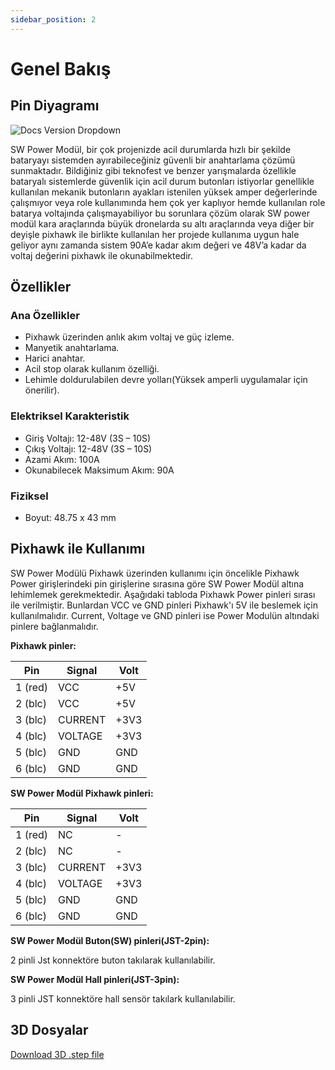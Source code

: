 ```yaml
---
sidebar_position: 2
---
```


# Genel Bakış

## Pin Diyagramı

![Docs Version Dropdown](https://viyalab.com/wp-content/uploads/2023/09/swPower.webp)

SW Power Modül, bir çok projenizde acil durumlarda hızlı bir şekilde bataryayı sistemden ayırabileceğiniz güvenli bir anahtarlama çözümü sunmaktadır. Bildiğiniz gibi teknofest ve benzer yarışmalarda özellikle bataryalı sistemlerde güvenlik için acil durum butonları istiyorlar genellikle kullanılan mekanik butonların ayakları istenilen yüksek amper değerlerinde çalışmıyor veya role kullanımında hem çok yer kaplıyor hemde kullanılan role batarya voltajında çalışmayabiliyor bu sorunlara çözüm olarak SW power modül kara araçlarında büyük dronelarda su altı araçlarında veya diğer bir deyişle pixhawk ile birlikte kullanılan her projede kullanıma uygun hale geliyor aynı zamanda sistem 90A’e kadar akım değeri ve 48V’a kadar da voltaj değerini pixhawk ile okunabilmektedir.

## Özellikler

### Ana Özellikler

- Pixhawk üzerinden anlık akım voltaj ve güç izleme.
- Manyetik anahtarlama.
- Harici anahtar.
- Acil stop olarak kullanım özelliği.
- Lehimle doldurulabilen devre yolları(Yüksek amperli uygulamalar için önerilir).

### Elektriksel Karakteristik

- Giriş Voltajı: 12-48V (3S – 10S)
- Çıkış Voltajı: 12-48V (3S – 10S)
- Azami Akım: 100A
- Okunabilecek Maksimum Akım: 90A

### Fiziksel

- Boyut: 48.75 x 43 mm

## Pixhawk ile Kullanımı

SW Power Modülü Pixhawk üzerinden kullanımı için öncelikle Pixhawk Power girişlerindeki pin girişlerine sırasına göre SW Power Modül altına lehimlemek gerekmektedir. Aşağıdaki tabloda Pixhawk Power pinleri sırası ile verilmiştir. Bunlardan VCC ve GND pinleri Pixhawk'ı 5V ile beslemek için kullanılmalıdır. Current, Voltage ve GND pinleri ise Power Modulün altındaki pinlere bağlanmalıdır.

**Pixhawk pinler:**

| Pin     | Signal | Volt |
| ------- | ------ | ---- |
| 1 (red) | VCC    |  +5V |
| 2 (blc) | VCC    |  +5V |
| 3 (blc) | CURRENT| +3V3 |
| 4 (blc) | VOLTAGE| +3V3 |
| 5 (blc) | GND    |  GND |
| 6 (blc) | GND    |  GND |

**SW Power Modül Pixhawk pinleri:**

| Pin     | Signal | Volt |
| ------- | ------ | ---- |
| 1 (red) | NC     |  -   |
| 2 (blc) | NC     |  -   |
| 3 (blc) | CURRENT| +3V3 |
| 4 (blc) | VOLTAGE| +3V3 |
| 5 (blc) | GND    |  GND |
| 6 (blc) | GND    |  GND |

**SW Power Modül Buton(SW) pinleri(JST-2pin):**

2 pinli Jst konnektöre buton takılarak kullanılabilir.

**SW Power Modül Hall pinleri(JST-3pin):**

3 pinli JST konnektöre hall sensör takılark kullanılabilir.

## 3D Dosyalar

[Download 3D .step file](https://drive.google.com/uc?export=download&id=1bY4fgTP47rQbO_fdmB8bGM7wcd6ezx7D)